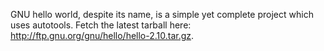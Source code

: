 GNU hello world, despite its name, is a simple yet complete project which uses autotools. Fetch the latest tarball here: http://ftp.gnu.org/gnu/hello/hello-2.10.tar.gz. 
